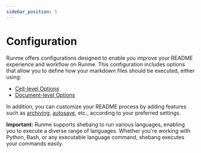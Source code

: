 ```yaml
---
sidebar_position: 5
---
```


# Configuration

Runme offers configurations designed to enable you improve your README experience and workflow on Runme. This configuration includes options that allow you to define how your markdown files should be executed, either using:

* [Cell-level Options](../configuration/cell-level)
* [Document-level Options](../configuration/document-level)

In addition, you can customize your README process by adding features such as [archiving](../configuration/archiving), [autosave](../configuration/auto-save), etc., according to your preferred settings.

**Important:** Runme supports shebang to run various languages, enabling you to execute a diverse range of languages. Whether you're working with Python, Bash, or any executable language command, shebang executes your commands easily.
